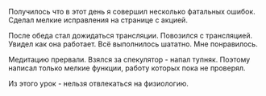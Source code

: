 Получилось что в этот день я совершил несколько фатальных ошибок.
Сделал мелкие исправления на странице с акцией.

После обеда стал дожидаться трансляции.
Повозился с трансляцией. Увидел как она работает. Всё выполнилось шататно. Мне понравилось.

Медитацию прервали. Взялся за спекулятор - напал тупняк. Поэтому написал только мелкие функции, работу которых пока не проверял.

Из этого урок - нельзя отвлекаться на физиологию.